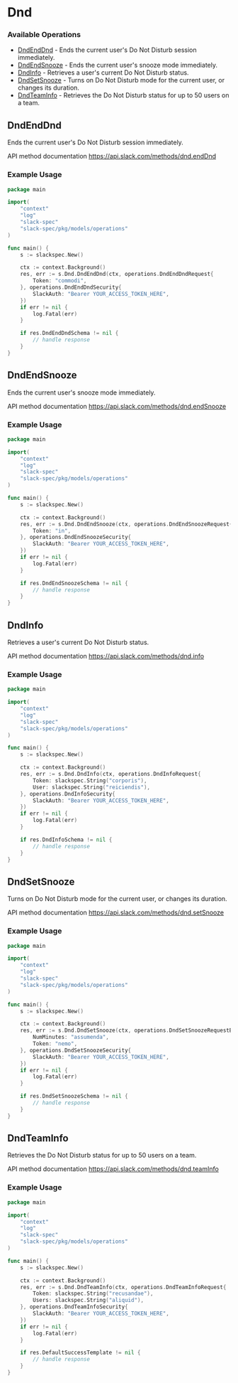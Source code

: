 # Dnd

### Available Operations

* [DndEndDnd](#dndenddnd) - Ends the current user's Do Not Disturb session immediately.
* [DndEndSnooze](#dndendsnooze) - Ends the current user's snooze mode immediately.
* [DndInfo](#dndinfo) - Retrieves a user's current Do Not Disturb status.
* [DndSetSnooze](#dndsetsnooze) - Turns on Do Not Disturb mode for the current user, or changes its duration.
* [DndTeamInfo](#dndteaminfo) - Retrieves the Do Not Disturb status for up to 50 users on a team.

## DndEndDnd

Ends the current user's Do Not Disturb session immediately.

API method documentation
<https://api.slack.com/methods/dnd.endDnd>

### Example Usage

```go
package main

import(
	"context"
	"log"
	"slack-spec"
	"slack-spec/pkg/models/operations"
)

func main() {
    s := slackspec.New()

    ctx := context.Background()
    res, err := s.Dnd.DndEndDnd(ctx, operations.DndEndDndRequest{
        Token: "commodi",
    }, operations.DndEndDndSecurity{
        SlackAuth: "Bearer YOUR_ACCESS_TOKEN_HERE",
    })
    if err != nil {
        log.Fatal(err)
    }

    if res.DndEndDndSchema != nil {
        // handle response
    }
}
```

## DndEndSnooze

Ends the current user's snooze mode immediately.

API method documentation
<https://api.slack.com/methods/dnd.endSnooze>

### Example Usage

```go
package main

import(
	"context"
	"log"
	"slack-spec"
	"slack-spec/pkg/models/operations"
)

func main() {
    s := slackspec.New()

    ctx := context.Background()
    res, err := s.Dnd.DndEndSnooze(ctx, operations.DndEndSnoozeRequest{
        Token: "in",
    }, operations.DndEndSnoozeSecurity{
        SlackAuth: "Bearer YOUR_ACCESS_TOKEN_HERE",
    })
    if err != nil {
        log.Fatal(err)
    }

    if res.DndEndSnoozeSchema != nil {
        // handle response
    }
}
```

## DndInfo

Retrieves a user's current Do Not Disturb status.

API method documentation
<https://api.slack.com/methods/dnd.info>

### Example Usage

```go
package main

import(
	"context"
	"log"
	"slack-spec"
	"slack-spec/pkg/models/operations"
)

func main() {
    s := slackspec.New()

    ctx := context.Background()
    res, err := s.Dnd.DndInfo(ctx, operations.DndInfoRequest{
        Token: slackspec.String("corporis"),
        User: slackspec.String("reiciendis"),
    }, operations.DndInfoSecurity{
        SlackAuth: "Bearer YOUR_ACCESS_TOKEN_HERE",
    })
    if err != nil {
        log.Fatal(err)
    }

    if res.DndInfoSchema != nil {
        // handle response
    }
}
```

## DndSetSnooze

Turns on Do Not Disturb mode for the current user, or changes its duration.

API method documentation
<https://api.slack.com/methods/dnd.setSnooze>

### Example Usage

```go
package main

import(
	"context"
	"log"
	"slack-spec"
	"slack-spec/pkg/models/operations"
)

func main() {
    s := slackspec.New()

    ctx := context.Background()
    res, err := s.Dnd.DndSetSnooze(ctx, operations.DndSetSnoozeRequestBody{
        NumMinutes: "assumenda",
        Token: "nemo",
    }, operations.DndSetSnoozeSecurity{
        SlackAuth: "Bearer YOUR_ACCESS_TOKEN_HERE",
    })
    if err != nil {
        log.Fatal(err)
    }

    if res.DndSetSnoozeSchema != nil {
        // handle response
    }
}
```

## DndTeamInfo

Retrieves the Do Not Disturb status for up to 50 users on a team.

API method documentation
<https://api.slack.com/methods/dnd.teamInfo>

### Example Usage

```go
package main

import(
	"context"
	"log"
	"slack-spec"
	"slack-spec/pkg/models/operations"
)

func main() {
    s := slackspec.New()

    ctx := context.Background()
    res, err := s.Dnd.DndTeamInfo(ctx, operations.DndTeamInfoRequest{
        Token: slackspec.String("recusandae"),
        Users: slackspec.String("aliquid"),
    }, operations.DndTeamInfoSecurity{
        SlackAuth: "Bearer YOUR_ACCESS_TOKEN_HERE",
    })
    if err != nil {
        log.Fatal(err)
    }

    if res.DefaultSuccessTemplate != nil {
        // handle response
    }
}
```
